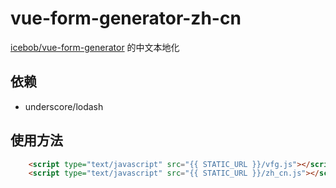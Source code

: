 # vue-form-generator-zh-cn
[icebob/vue-form-generator](https://github.com/icebob/vue-form-generator) 的中文本地化

## 依赖
* underscore/lodash

## 使用方法
```html
    <script type="text/javascript" src="{{ STATIC_URL }}/vfg.js"></script>
    <script type="text/javascript" src="{{ STATIC_URL }}/zh_cn.js"></script>
```
